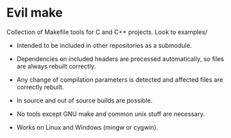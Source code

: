 Evil make
=========

Collection of Makefile tools for C and C++ projects. Look to examples/

* Intended to be included in other repositories as a submodule.

* Dependencies on included headers are processed automatically, so files are always rebuilt correctly.

* Any change of compilation parameters is detected and affected files are correctly rebuilt.

* In source and out of source builds are possible.

* No tools except GNU make and common unix stuff are necessary.

* Works on Linux and Windows (mingw or cygwin).
